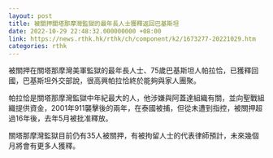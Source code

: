 ```yaml
---
layout: post
title: 被關押關塔那摩灣監獄的最年長人士獲釋返回巴基斯坦
date: 2022-10-29 22:48:32.000000000 +08:00
link: https://news.rthk.hk/rthk/ch/component/k2/1673277-20221029.htm
categories: rthk
---
```


被關押在關塔那摩灣美軍監獄的最年長人士、75歲巴基斯坦人帕拉恰，已獲釋回國，巴基斯坦外交部說，很高興帕拉恰終於能夠與家人團聚。

帕拉恰是關塔那摩灣監獄中年紀最大的人，他涉嫌與阿蓋達組織有關，並向聖戰組織提供資金，2001年911襲擊後的兩年，在泰國被捕，但從未遭到指控，被關押超過16年後，去年5月被批准釋放。

關塔那摩灣監獄目前仍有35人被關押，有被拘留人士的代表律師預計，未來幾個月將會有更多人獲釋。
